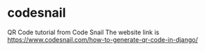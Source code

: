 # codesnail
QR Code tutorial from Code Snail
 The website link is https://www.codesnail.com/how-to-generate-qr-code-in-django/
